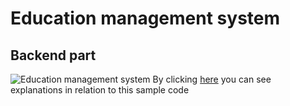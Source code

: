 # Education management system
## Backend part
![Education management system](school1.png)
By clicking [here](https://reza-pishva.github.io/2-SchoolPreject-VueJS/) you can see explanations in relation to this sample code
